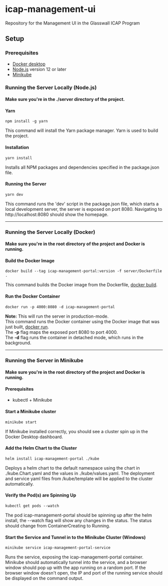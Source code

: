 # icap-management-ui
Repository for the Management UI in the Glasswall ICAP Program

## Setup

### Prerequisites
- [Docker desktop](https://www.docker.com/)
- [Node.js](https://nodejs.org/en/) version 12 or later
- [Minikube](https://minikube.sigs.k8s.io/docs/start/)

### Running the Server Locally (Node.js)
#### Make sure you're in the ./server directory of the project.
#### Yarn
```
npm install -g yarn
```
  
This command will install the Yarn package manager. Yarn is used to build the project.
  
#### Installation
```
yarn install
```
  
Installs all NPM packages and dependencies specified in the package.json file.
  
#### Running the Server
```
yarn dev
```
  
This command runs the 'dev' script in the package.json file, which starts a local development server, the server is exposed on port 8080. Navigating to http://localhost:8080 should show the homepage.
  
<hr/>    
  
### Running the Server Locally (Docker)
#### Make sure you're in the root directory of the project and Docker is running.
  
#### Build the Docker Image
```
docker build --tag icap-management-portal:version -f server/Dockerfile .
```
  
This command builds the Docker image from the Dockerfile, [docker build](https://docs.docker.com/engine/reference/commandline/build/).
  
#### Run the Docker Container
```
docker run -p 4000:8080 -d icap-management-portal
```
  
<b>Note:</b> This will run the server in production-mode.  
This command runs the Docker container using the Docker image that was just built, [docker run](https://docs.docker.com/engine/reference/run/).  
The <b>-p</b> flag maps the exposed port 8080 to port 4000.  
  The <b>-d</b> flag runs the container in detached mode, which runs in the background.

<hr/>

### Running the Server in Minikube
#### Make sure you're in the root directory of the project and Docker is running.

#### Prerequisites
- kubectl + Minikube

#### Start a Minikube cluster
```
minikube start
```

If Minikube installed correctly, you should see a cluster spin up in the Docker Desktop dashboard.

#### Add the Helm Chart to the Cluster
```
helm install icap-management-portal ./kube
```
Deploys a helm chart to the default namespace using the chart in ./kube.Chart.yaml and the values in ./kube/values.yaml. The deployment and service yaml files from /kube/template will be applied to the cluster automatically.

#### Verify the Pod(s) are Spinning Up
```
kubectl get pods --watch
```
The pod icap-management-portal should be spinning up after the helm install, the --watch flag will show any changes in the status. The status should change from ContainerCreating to Running.

#### Start the Service and Tunnel in to the Minikube Cluster (Windows)
```
minikube service icap-management-portal-service
```
Runs the service, exposing the icap-management-portal container. Minikube should automatically tunnel into the service, and a browser window should pop up with the app running on a random port. If the browser window doesn't open, the IP and port of the running service should be displayed on the command output.